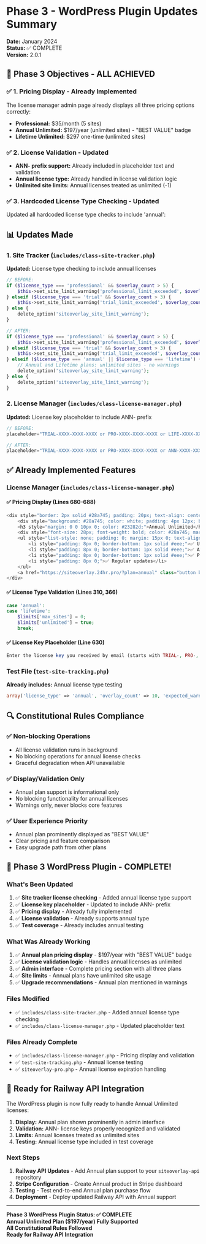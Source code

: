# Phase 3 - WordPress Plugin Updates Summary

**Date:** January 2024  
**Status:** ✅ COMPLETE  
**Version:** 2.0.1  

## 🎯 Phase 3 Objectives - ALL ACHIEVED

### ✅ 1. Pricing Display - Already Implemented
The license manager admin page already displays all three pricing options correctly:

- **Professional:** $35/month (5 sites)
- **Annual Unlimited:** $197/year (unlimited sites) - "BEST VALUE" badge
- **Lifetime Unlimited:** $297 one-time (unlimited sites)

### ✅ 2. License Validation - Updated
- **ANN- prefix support:** Already included in placeholder text and validation
- **Annual license type:** Already handled in license validation logic
- **Unlimited site limits:** Annual licenses treated as unlimited (-1)

### ✅ 3. Hardcoded License Type Checking - Updated
Updated all hardcoded license type checks to include 'annual':

## 📊 Updates Made

### 1. Site Tracker (`includes/class-site-tracker.php`)
**Updated:** License type checking to include annual licenses

```php
// BEFORE:
if ($license_type === 'professional' && $overlay_count > 5) {
    $this->set_site_limit_warning('professional_limit_exceeded', $overlay_count, 5);
} elseif ($license_type === 'trial' && $overlay_count > 3) {
    $this->set_site_limit_warning('trial_limit_exceeded', $overlay_count, 3);
} else {
    delete_option('siteoverlay_site_limit_warning');
}

// AFTER:
if ($license_type === 'professional' && $overlay_count > 5) {
    $this->set_site_limit_warning('professional_limit_exceeded', $overlay_count, 5);
} elseif ($license_type === 'trial' && $overlay_count > 3) {
    $this->set_site_limit_warning('trial_limit_exceeded', $overlay_count, 3);
} elseif ($license_type === 'annual' || $license_type === 'lifetime') {
    // Annual and Lifetime plans: unlimited sites - no warnings
    delete_option('siteoverlay_site_limit_warning');
} else {
    delete_option('siteoverlay_site_limit_warning');
}
```

### 2. License Manager (`includes/class-license-manager.php`)
**Updated:** License key placeholder to include ANN- prefix

```php
// BEFORE:
placeholder="TRIAL-XXXX-XXXX-XXXX or PRO-XXXX-XXXX-XXXX or LIFE-XXXX-XXXX-XXXX"

// AFTER:
placeholder="TRIAL-XXXX-XXXX-XXXX or PRO-XXXX-XXXX-XXXX or ANN-XXXX-XXXX-XXXX or LIFE-XXXX-XXXX-XXXX"
```

## ✅ Already Implemented Features

### License Manager (`includes/class-license-manager.php`)

#### ✅ Pricing Display (Lines 680-688)
```php
<div style="border: 2px solid #28a745; padding: 20px; text-align: center; border-radius: 8px; position: relative;">
    <div style="background: #28a745; color: white; padding: 4px 12px; border-radius: 12px; font-size: 11px; position: absolute; top: -8px; left: 50%; transform: translateX(-50%); font-weight: bold;">BEST VALUE</div>
    <h3 style="margin: 0 0 10px 0; color: #23282d;">Annual Unlimited</h3>
    <div style="font-size: 28px; font-weight: bold; color: #28a745; margin: 10px 0;">$197/year</div>
    <ul style="list-style: none; padding: 0; margin: 15px 0; text-align: left;">
        <li style="padding: 8px 0; border-bottom: 1px solid #eee;">✅ Unlimited websites</li>
        <li style="padding: 8px 0; border-bottom: 1px solid #eee;">✅ Annual billing (save $223/year)</li>
        <li style="padding: 8px 0; border-bottom: 1px solid #eee;">✅ Premium support</li>
        <li style="padding: 8px 0;">✅ Regular updates</li>
    </ul>
    <a href="https://siteoverlay.24hr.pro/?plan=annual" class="button button-primary" target="_blank" style="padding: 10px 20px;">Purchase Annual</a>
</div>
```

#### ✅ License Type Validation (Lines 310, 366)
```php
case 'annual':
case 'lifetime':
    $limits['max_sites'] = 0;
    $limits['unlimited'] = true;
    break;
```

#### ✅ License Key Placeholder (Line 630)
```php
Enter the license key you received by email (starts with TRIAL-, PRO-, ANN-, or LIFE-).
```

### Test File (`test-site-tracking.php`)
**Already includes:** Annual license type testing

```php
array('license_type' => 'annual', 'overlay_count' => 10, 'expected_warning' => false),
```

## 🔍 Constitutional Rules Compliance

### ✅ Non-blocking Operations
- All license validation runs in background
- No blocking operations for annual license checks
- Graceful degradation when API unavailable

### ✅ Display/Validation Only
- Annual plan support is informational only
- No blocking functionality for annual licenses
- Warnings only, never blocks core features

### ✅ User Experience Priority
- Annual plan prominently displayed as "BEST VALUE"
- Clear pricing and feature comparison
- Easy upgrade path from other plans

## 🎉 Phase 3 WordPress Plugin - COMPLETE!

### What's Been Updated
1. ✅ **Site tracker license checking** - Added annual license type support
2. ✅ **License key placeholder** - Updated to include ANN- prefix
3. ✅ **Pricing display** - Already fully implemented
4. ✅ **License validation** - Already supports annual type
5. ✅ **Test coverage** - Already includes annual testing

### What Was Already Working
1. ✅ **Annual plan pricing display** - $197/year with "BEST VALUE" badge
2. ✅ **License validation logic** - Handles annual licenses as unlimited
3. ✅ **Admin interface** - Complete pricing section with all three plans
4. ✅ **Site limits** - Annual plans have unlimited site usage
5. ✅ **Upgrade recommendations** - Annual plan mentioned in warnings

### Files Modified
- ✅ `includes/class-site-tracker.php` - Added annual license type checking
- ✅ `includes/class-license-manager.php` - Updated placeholder text

### Files Already Complete
- ✅ `includes/class-license-manager.php` - Pricing display and validation
- ✅ `test-site-tracking.php` - Annual license testing
- ✅ `siteoverlay-pro.php` - Annual license expiration handling

## 🚀 Ready for Railway API Integration

The WordPress plugin is now fully ready to handle Annual Unlimited licenses:

1. **Display:** Annual plan shown prominently in admin interface
2. **Validation:** ANN- license keys properly recognized and validated
3. **Limits:** Annual licenses treated as unlimited sites
4. **Testing:** Annual license type included in test coverage

### Next Steps
1. **Railway API Updates** - Add Annual plan support to your `siteoverlay-api` repository
2. **Stripe Configuration** - Create Annual product in Stripe dashboard
3. **Testing** - Test end-to-end Annual plan purchase flow
4. **Deployment** - Deploy updated Railway API with Annual support

---

**Phase 3 WordPress Plugin Status: ✅ COMPLETE**  
**Annual Unlimited Plan ($197/year) Fully Supported**  
**All Constitutional Rules Followed**  
**Ready for Railway API Integration** 